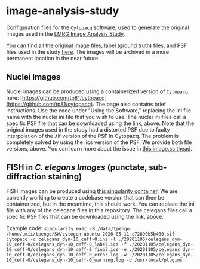 # image-analysis-study

Configuration files for the `Cytopacq` software, used to generate the original images used in the [LMRG Image Analysis Study](https://sites.google.com/view/lmrg-image-analysis-study). 

You can find all the original image files, label (ground truth) files, and PSF files used in the study [here](https://drive.google.com/drive/folders/11RM65Rshpv8m5bZbucgzis-BCOdSomyf?usp=sharing). The images will be archived in a more permanent location in the near future.

## Nuclei Images
Nuclei images can be produced using a containerized version of `Cytopacq` here: [https://github.com/tp81/cytopacq](https://github.com/tp81/cytopacq). The page also contains brief instructions. Use the code under "Using the Software," replacing the ini file name with the nuclei ini file that you wish to use. The nuclei ini files call a specific PSF file that can be downloaded using the link, above. Note that the original images used in the study had a distorted PSF due to faulty interpolation of the .tif version of the PSF in Cytopacq. The problem is completely solved by using the .ics version of the PSF. We provide both file versions, above. You can learn more about the issue in [this image.sc thead](https://forum.image.sc/t/3d-image-analysis-tools-and-reproducibility-event-april-27th-via-zoom/64671/8). 

## FISH in *C. elegans Images* (punctate, sub-diffraction staining)
FISH images can be produced using [this singularity container](https://s3.msi.umn.edu/umii-tpengo-containers/cytogen-ubuntu-2020-05-11-c72890b5b480.sif). We are currently working to create a codebase version that can then be containerized, but in the meantime, this should work. You can replace the ini file with any of the celegans files in this repository. The celegans files call a specific PSF files that can be downloaded using the link, above.

Example code: 
`singularity exec -B /data/tpengo /home/umii/tpengo/SW/cytogen-ubuntu-2020-05-11-c72890b5b480.sif cytopacq -c celegans_dyn-10_ceff-0.ini -l ./20201105/celegans_dyn-10_ceff-0/celegans_dyn-10_ceff-0_label.ics -f ./20201105/celegans_dyn-10_ceff-0/celegans_dyn-10_ceff-0_final.ics -e ./20201105/celegans_dyn-10_ceff-0/celegans_dyn-10_ceff-0_error.log -w ./20201105/celegans_dyn-10_ceff-0/celegans_dyn-10_ceff-0_warning.log -d /usr/local/plugins`



